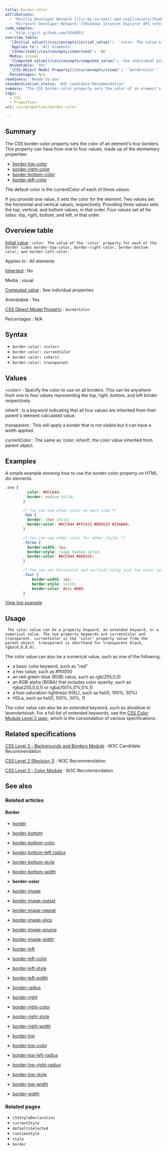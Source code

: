 ```yaml
---
title: border-color
attributions:
  - 'Mozilla Developer Network [![cc-by-sa-small-wpd.svg](/assets/thumb/8/8c/cc-by-sa-small-wpd.svg/120px-cc-by-sa-small-wpd.svg.png)](http://creativecommons.org/licenses/by-sa/3.0/us/): [Article](https://developer.mozilla.org/en-US/docs/CSS/border-color)'
  - 'Microsoft Developer Network: [[Windows Internet Explorer API reference](http://msdn.microsoft.com/en-us/library/ie/hh828809%28v=vs.85%29.aspx) Article]'
code_samples:
  - 'http://gist.github.com/5546053'
overview_table:
  '[Initial value](/css/concepts/initial_value)': '`color: The value of the ''color'' property for each of the border sides border-top-color, border-right-color, border-bottom-color, and border-left-color.`'
  'Applies to': 'All elements'
  '[Inherited](/css/concepts/inherited)': 'No'
  Media: visual
  '[Computed value](/css/concepts/computed_value)': 'See individual properties'
  Animatable: 'Yes'
  '[CSS Object Model Property](/css/concepts/cssom)': '`borderColor`'
  Percentages: N/A
readiness: 'Ready to Use'
standardization_status: 'W3C Candidate Recommendation'
summary: "The CSS border-color property sets the color of an element's four borders. This property can have from one to four values, made up of the elementary properties: \n"
tags:
  - CSS
  - Properties
uri: css/properties/border-color

---
```

## <span>Summary</span>

The CSS border-color property sets the color of an element's four borders. This property can have from one to four values, made up of the elementary properties:

-   [border-top-color](/css/properties/border-top-color)
-   [border-right-color](/css/properties/border-right-color)
-   [border-bottom-color](/css/properties/border-bottom-color)
-   [border-left-color](/css/properties/border-left-color)

The default color is the currentColor of each of these values.

If you provide one value, it sets the color for the element. Two values set the horizontal and vertical values, respectively. Providing three values sets the top, vertical, and bottom values, in that order. Four values set all for sides: top, right, bottom, and left, in that order.

## <span>Overview table</span>

[Initial value](/css/concepts/initial_value)
:   `color: The value of the 'color' property for each of the border sides border-top-color, border-right-color, border-bottom-color, and border-left-color.`

Applies to
:   All elements

[Inherited](/css/concepts/inherited)
:   No

Media
:   visual

[Computed value](/css/concepts/computed_value)
:   See individual properties

Animatable
:   Yes

[CSS Object Model Property](/css/concepts/cssom)
:   `borderColor`

Percentages
:   N/A

## <span>Syntax</span>

-   `border-color: <color>`
-   `border-color: currentColor`
-   `border-color: inherit`
-   `border-color: transparent`

## <span>Values</span>

\<color\>
:   Specify the color to use on all borders. This can be anywhere from one to four values representing the top, right, bottom, and left border respectively.

inherit
:   Is a keyword indicating that all four values are inherited from their parent's element calculated value.

transparent
:   This will apply a border that is not visible but it can have a width applied.

currentColor
:   The same as ‘color: inherit’, the color value inherited from parent object.

## <span>Examples</span>

A simple example showing how to use the border-color property on HTML div elements.

``` css
.one {
          color: #6CC644;
          border: medium solid;
        }

        /* You can use other color on each side */
        .two {
          border: 10px solid;
          border-color: #6CC644 #FFC621 #DE6525 #256A84;
        }

        /* You can use other color for other styles */
        .three {
          border-width: 5px;
          border-style: ridge dashed solid;
          border-color: #6CC644 #DE6525;
        }

        /* You can set horizontal and vertical using just two color values (horizontal is first then vertical) */
        .four {
            border-width: 3px;
            border-style: solid;
            border-color: #ccc #666;
        }
```

[View live example](http://code.webplatform.org/gist/5546053)

## <span>Usage</span>

     The color value can be a property keyword, an extended keyword, or a numerical value. The two property keywords are currentColor and transparent. currentColor is the ‘color’ property value from the parent object. transparent is shorthand for transparent black, rgba(0,0,0,0).

The color value can also be a numerical value, such as one of the following:

-   a basic color keyword, such as "red"
-   a hex value, such as \#ff0000
-   an red-green-blue (RGB) value, such as rgb(255,0,0)
-   an RGB-alpha (RGBA) that includes color opacity, such as rgba(255,0,0,1) or rgba(100%,0%,0%,1)
-   a hue-saturation-lightness (HSL), such as hsl(0, 100%, 50%)
-   HSLa, such as hsl(0, 100%, 50%, 1)

The color value can also be an extended keyword, such as aliceblue or lavenderblush. For a full list of extended keywords, see the [CSS Color Module Level 3 spec](http://www.w3.org/TR/css3-color/#svg-color), which is the consolidation of various specifications.

## <span>Related specifications</span>

[CSS Level 3 - Backgrounds and Borders Module](http://www.w3.org/TR/css3-background/#the-border-color)
:   W3C Candidate Recommendation

[CSS Level 2 (Revision 1)](http://www.w3.org/TR/CSS2/box.html#border-color-properties)
:   W3C Recommendation

[CSS Level 3 - Color Module](http://www.w3.org/TR/css3-color)
:   W3C Recommendation

## <span>See also</span>

### <span>Related articles</span>

#### <span>Border</span>

-   [border](/css/properties/border)

-   [border-bottom](/css/properties/border-bottom)

-   [border-bottom-color](/css/properties/border-bottom-color)

-   [border-bottom-left-radius](/css/properties/border-bottom-left-radius)

-   [border-bottom-style](/css/properties/border-bottom-style)

-   [border-bottom-width](/css/properties/border-bottom-width)

-   **border-color**

-   [border-image](/css/properties/border-image)

-   [border-image-outset](/css/properties/border-image-outset)

-   [border-image-repeat](/css/properties/border-image-repeat)

-   [border-image-slice](/css/properties/border-image-slice)

-   [border-image-source](/css/properties/border-image-source)

-   [border-image-width](/css/properties/border-image-width)

-   [border-left](/css/properties/border-left)

-   [border-left-color](/css/properties/border-left-color)

-   [border-left-style](/css/properties/border-left-style)

-   [border-left-width](/css/properties/border-left-width)

-   [border-radius](/css/properties/border-radius)

-   [border-right](/css/properties/border-right)

-   [border-right-color](/css/properties/border-right-color)

-   [border-right-style](/css/properties/border-right-style)

-   [border-right-width](/css/properties/border-right-width)

-   [border-top](/css/properties/border-top)

-   [border-top-color](/css/properties/border-top-color)

-   [border-top-left-radius](/css/properties/border-top-left-radius)

-   [border-top-right-radius](/css/properties/border-top-right-radius)

-   [border-top-style](/css/properties/border-top-style)

-   [border-top-width](/css/properties/border-top-width)

-   [border-width](/css/properties/border-width)

### <span>Related pages</span>

-   `CSSStyleDeclaration`
-   `currentStyle`
-   `defaultsSelected`
-   `runtimeStyle`
-   `style`
-   `border`
